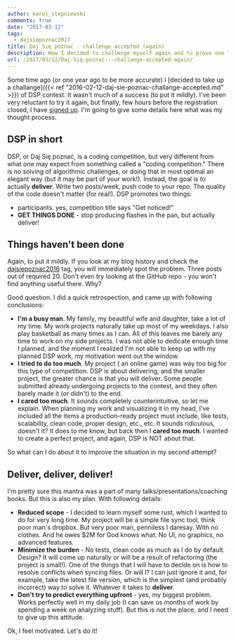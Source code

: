 ```yaml
---
author: karol_stepniewski
comments: true
date: "2017-03-12"
tags:
  - dajsiepoznac2017
title: Daj Się poznać - challenge accepted (again)
description: How I decided to challenge myself again and to prove one learns from his/her mistakes
url: /2017/03/12/Daj-Się-poznać---challange-accepted-again/
---
```


Some time ago (or one year ago to be more accurate) I [decided to take up a challange]({{< ref "2016-02-12-daj-sie-poznac-challange-accepted.md" >}}) of DSP contest. It wasn't much of a success (to put it mildly). I've been very reluctant to try it again, but finally, few hours before the registration closed, I have [signed up](http://uczestnicy.dajsiepoznac.pl/lista). I'm going to give some details here what was my thought process.<!--more-->


## DSP in short ##
DSP, or Daj Się poznać, is a coding competition, but very different from what one may expect from something called a "coding competition." There is no solving of algorithmic challenges, or doing that in most optimal an elegant way (but it may be part of your work!). Instead, the goal is to actually **deliver**. Write two posts/week, push code to your repo. The quality of the code doesn't matter (for real!). DSP promotes two things:

* participants. yes, competition title says "Get noticed!"
* **GET THINGS DONE** - stop producing flashes in the pan, but actually deliver!

## Things haven't been done ##
Again, to put it mildly. If you look at my blog history and check the [dajsiepoznac2016](/tags/dajsiepoznac2016/) tag, you will immediately spot the problem. Three posts out of required 20. Don't even try looking at the GitHub repo - you won't find anything useful there. Why?

Good question. I did a quick retrospection, and came up with following conclusions:

* **I'm a busy man**. My family, my beautiful wife and daughter, take a lot of my time. My work projects naturally take up most of my weekdays. I also play basketball as many times as I can. All of this leaves me barely any time to work on my side projects. I was not able to dedicate enough time I planned, and the moment I realized I'm not able to keep up with my planned DSP work, my motivation went out the window.
* **I tried to do too much**. My project ( an online game) was way too big for this type of competition. DSP is about delivering, and the smaller project, the greater chance is that you will deliver. Some people submitted already undergoing projects to the contest, and they often barely made it (or didn't) to the end.
* **I cared too much**. It sounds completely counterintuitive, so let me explain. When planning my work and visualizing it in my head, I've included all the items a production-ready project must include, like tests, scalability, clean code, proper design, etc., etc. It sounds ridiculous,  doesn't it? It does to me know, but back then I **cared too much**. I wanted to create a perfect project, and again, DSP is NOT about that.

So what can I do about it to improve the situation in my second attempt?

## Deliver, deliver, deliver!
I'm pretty sure this mantra was a part of many talks/presentations/coaching books. But this is also my plan. With following details:

* **Reduced scope** - I decided to learn myself some rust, which I wanted to do for very long time. My project will be a simple file sync tool, think poor man's dropbox. But very poor man, penniless I daresay. With no clothes. And he owes $2M for God knows what. No UI, no graphics, no advanced features.
* **Minimize the burden** - No tests, clean code as much as I do by default. Design? It will come up naturally or will be a result of refactoring (the project is small!). One of the things that I will have to decide on is how to resolve conflicts when syncing files. Or will I? I can just ignore it and, for example, take the latest file version, which is the simplest (and probably incorrect) way to solve it. Whatever it takes to **deliver**.
* **Don't try to predict everything upfront** - yes, my biggest problem. Works perfectly well in my daily job (I can save us months of work by spending a week on analyzing stuff). But this is not the place, and I need to give up this attitude.

Ok, I feel motivated. Let's do it!




